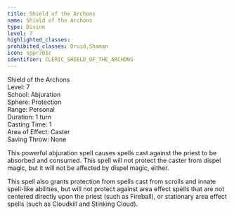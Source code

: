 ```yaml
---
title: Shield of the Archons
name: Shield of the Archons
type: Divine
level: 7
highlighted_classes: 
prohibited_classes: Druid,Shaman
icon: sppr701c
identifier: CLERIC_SHIELD_OF_THE_ARCHONS
---
```

Shield of the Archons  
Level: 7  
School: Abjuration  
Sphere: Protection  
Range: Personal  
Duration: 1 turn  
Casting Time: 1  
Area of Effect: Caster  
Saving Throw: None  
  
This powerful abjuration spell causes spells cast against the priest to be absorbed and consumed. This spell will not protect the caster from dispel magic, but it will not be affected by dispel magic, either.  
  
This spell also grants protection from spells cast from scrolls and innate spell-like abilities, but will not protect against area effect spells that are not centered directly upon the priest (such as Fireball), or stationary area effect spells (such as Cloudkill and Stinking Cloud).  
